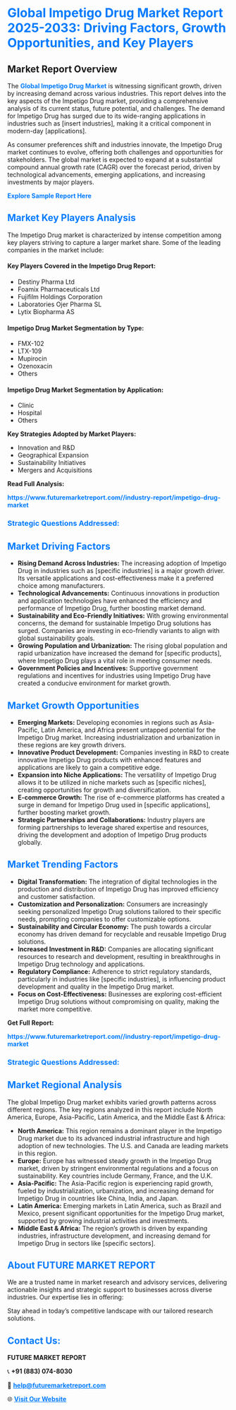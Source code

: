 <h1 style="color: #007BFF;">Global Impetigo Drug Market Report 2025-2033: Driving Factors, Growth Opportunities, and Key Players</h1>

<section id="overview">
<h2>Market Report Overview</h2>
<p>The <a href="https://www.futuremarketreport.com//industry-report/impetigo-drug-market" style="color: #007BFF; text-decoration: none;"><strong>Global Impetigo Drug Market</strong></a> is witnessing significant growth, driven by increasing demand across various industries. This report delves into the key aspects of the Impetigo Drug market, providing a comprehensive analysis of its current status, future potential, and challenges. The demand for Impetigo Drug has surged due to its wide-ranging applications in industries such as [insert industries], making it a critical component in modern-day [applications].</p>
<p>As consumer preferences shift and industries innovate, the Impetigo Drug market continues to evolve, offering both challenges and opportunities for stakeholders. The global market is expected to expand at a substantial compound annual growth rate (CAGR) over the forecast period, driven by technological advancements, emerging applications, and increasing investments by major players.</p>
</section>

<section id="overview">
<p><a href="https://www.futuremarketreport.com//request-sample/reportId=53570" style="color: #007BFF; text-decoration: none;"><strong>Explore Sample Report Here</strong></a></p>
</section>

<section id="key-players">
<h2 style="color: #007BFF;">Market Key Players Analysis</h2>
<p>The Impetigo Drug market is characterized by intense competition among key players striving to capture a larger market share. Some of the leading companies in the market include:</p>
<h4>Key Players Covered in the Impetigo Drug Report:</h4>
<ul><li>Destiny Pharma Ltd</li><li>Foamix Pharmaceuticals Ltd</li><li>Fujifilm Holdings Corporation</li><li>Laboratories Ojer Pharma SL</li><li>Lytix Biopharma AS</li></ul>
<h4>Impetigo Drug Market Segmentation by Type:</h4>
<ul><li>FMX-102</li><li>LTX-109</li><li>Mupirocin</li><li>Ozenoxacin</li><li>Others</li></ul>

<h4>Impetigo Drug Market Segmentation by Application:</h4>
<ul><li>Clinic</li><li>Hospital</li><li>Others</li></ul>
<p><strong>Key Strategies Adopted by Market Players:</strong></p>
<ul>
<li>Innovation and R&D</li>
<li>Geographical Expansion</li>
<li>Sustainability Initiatives</li>
<li>Mergers and Acquisitions</li>
</ul>
</section>

<section>
<p><strong>Read Full Analysis: </strong></p><a href="https://www.futuremarketreport.com//industry-report/impetigo-drug-market" style="color: #007BFF; text-decoration: none;"><strong>https://www.futuremarketreport.com//industry-report/impetigo-drug-market</strong></a>
<h3 style="color: #007BFF;">Strategic Questions Addressed:</h3>
</section>

<section id="driving-factors">
<h2 style="color: #007BFF;">Market Driving Factors</h2>
<ul>
<li><strong>Rising Demand Across Industries:</strong> The increasing adoption of Impetigo Drug in industries such as [specific industries] is a major growth driver. Its versatile applications and cost-effectiveness make it a preferred choice among manufacturers.</li>
<li><strong>Technological Advancements:</strong> Continuous innovations in production and application technologies have enhanced the efficiency and performance of Impetigo Drug, further boosting market demand.</li>
<li><strong>Sustainability and Eco-Friendly Initiatives:</strong> With growing environmental concerns, the demand for sustainable Impetigo Drug solutions has surged. Companies are investing in eco-friendly variants to align with global sustainability goals.</li>
<li><strong>Growing Population and Urbanization:</strong> The rising global population and rapid urbanization have increased the demand for [specific products], where Impetigo Drug plays a vital role in meeting consumer needs.</li>
<li><strong>Government Policies and Incentives:</strong> Supportive government regulations and incentives for industries using Impetigo Drug have created a conducive environment for market growth.</li>
</ul>
</section>

<section id="growth-opportunities">
<h2 style="color: #007BFF;">Market Growth Opportunities</h2>
<ul>
<li><strong>Emerging Markets:</strong> Developing economies in regions such as Asia-Pacific, Latin America, and Africa present untapped potential for the Impetigo Drug market. Increasing industrialization and urbanization in these regions are key growth drivers.</li>
<li><strong>Innovative Product Development:</strong> Companies investing in R&D to create innovative Impetigo Drug products with enhanced features and applications are likely to gain a competitive edge.</li>
<li><strong>Expansion into Niche Applications:</strong> The versatility of Impetigo Drug allows it to be utilized in niche markets such as [specific niches], creating opportunities for growth and diversification.</li>
<li><strong>E-commerce Growth:</strong> The rise of e-commerce platforms has created a surge in demand for Impetigo Drug used in [specific applications], further boosting market growth.</li>
<li><strong>Strategic Partnerships and Collaborations:</strong> Industry players are forming partnerships to leverage shared expertise and resources, driving the development and adoption of Impetigo Drug products globally.</li>
</ul>
</section>

<section id="trending-factors">
<h2 style="color: #007BFF;">Market Trending Factors</h2>
<ul>
<li><strong>Digital Transformation:</strong> The integration of digital technologies in the production and distribution of Impetigo Drug has improved efficiency and customer satisfaction.</li>
<li><strong>Customization and Personalization:</strong> Consumers are increasingly seeking personalized Impetigo Drug solutions tailored to their specific needs, prompting companies to offer customizable options.</li>
<li><strong>Sustainability and Circular Economy:</strong> The push towards a circular economy has driven demand for recyclable and reusable Impetigo Drug solutions.</li>
<li><strong>Increased Investment in R&D:</strong> Companies are allocating significant resources to research and development, resulting in breakthroughs in Impetigo Drug technology and applications.</li>
<li><strong>Regulatory Compliance:</strong> Adherence to strict regulatory standards, particularly in industries like [specific industries], is influencing product development and quality in the Impetigo Drug market.</li>
<li><strong>Focus on Cost-Effectiveness:</strong> Businesses are exploring cost-efficient Impetigo Drug solutions without compromising on quality, making the market more competitive.</li>
</ul>
</section>

<section>
<p><strong>Get Full Report: </strong></p><a href="https://www.futuremarketreport.com//industry-report/impetigo-drug-market" style="color: #007BFF; text-decoration: none;"><strong>https://www.futuremarketreport.com//industry-report/impetigo-drug-market</strong></a>
<h3 style="color: #007BFF;">Strategic Questions Addressed:</h3>
</section>


<section id="regional-analysis">
<h2 style="color: #007BFF;">Market Regional Analysis</h2>
<p>The global Impetigo Drug market exhibits varied growth patterns across different regions. The key regions analyzed in this report include North America, Europe, Asia-Pacific, Latin America, and the Middle East & Africa:</p>
<ul>
<li><strong>North America:</strong> This region remains a dominant player in the Impetigo Drug market due to its advanced industrial infrastructure and high adoption of new technologies. The U.S. and Canada are leading markets in this region.</li>
<li><strong>Europe:</strong> Europe has witnessed steady growth in the Impetigo Drug market, driven by stringent environmental regulations and a focus on sustainability. Key countries include Germany, France, and the U.K.</li>
<li><strong>Asia-Pacific:</strong> The Asia-Pacific region is experiencing rapid growth, fueled by industrialization, urbanization, and increasing demand for Impetigo Drug in countries like China, India, and Japan.</li>
<li><strong>Latin America:</strong> Emerging markets in Latin America, such as Brazil and Mexico, present significant opportunities for the Impetigo Drug market, supported by growing industrial activities and investments.</li>
<li><strong>Middle East & Africa:</strong> The region’s growth is driven by expanding industries, infrastructure development, and increasing demand for Impetigo Drug in sectors like [specific sectors].</li>
</ul>
</section>

<footer>
<h2 style="color: #007BFF;">About FUTURE MARKET REPORT</h2>
<p>We are a trusted name in market research and advisory services, delivering actionable insights and strategic support to businesses across diverse industries. Our expertise lies in offering:</p>

<p>Stay ahead in today’s competitive landscape with our tailored research solutions.</p>

<h2 style="color: #007BFF;">Contact Us:</h2>
<p><strong>FUTURE MARKET REPORT</strong></p>
<p>📞 <strong>+91 (883) 074-8030</strong></p>
<p>📧 <strong><a href="mailto:help@futuremarketreport.com" style="color: #007BFF;">help@futuremarketreport.com</a></strong></p>
<p>🌐 <strong><a href="https://www.futuremarketreport.com/" style="color: #007BFF;">Visit Our Website</a></strong></p>
</footer>